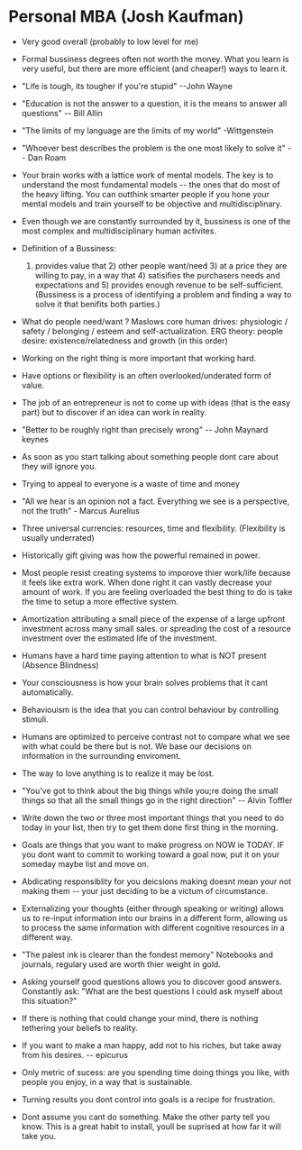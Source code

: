 # Personal MBA (Josh Kaufman)

- Very good overall (probably to low level for me)

- Formal bussiness degrees often not worth the money. What you learn is very useful, but there are more efficient (and cheaper!) ways to learn it.

- "Life is tough, its tougher if you're stupid" --John Wayne

- "Education is not the answer to a question, it is the means to answer all questions" -- Bill Allin

- "The limits of my language are the limits of my world" -Wittgenstein

- "Whoever best describes the problem is the one most likely to solve it" -- Dan Roam

- Your brain works with a lattice work of mental models. The key is to understand the most fundamental models -- the ones that do most of the heavy lifting.
  You can outthink smarter people if you hone your mental models and train yourself to be objective and multidisciplinary.

- Even though we are constantly surrounded by it, bussiness is one of the most complex and multidisciplinary human activites.

- Definition of a Bussiness:
  1) provides value that 2) other people want/need 3) at a price they are willing to pay, in a way that 4) satisifies the purchasers needs and expectations and 5) provides enough revenue to be self-sufficient.
   (Bussiness is a process of identifying a problem and finding a way to solve it that benifits both parties.)

- What do people need/want ?
   Maslows core human drives: physiologic / safety / belonging / esteem and self-actualization. 
   ERG theory: people desire: existence/relatedness and growth (in this order)

- Working on the right thing is more important that working hard.

- Have options or flexibility is an often overlooked/underated form of value.

- The job of an entrepreneur is not to come up with ideas (that is the easy part) but to discover if an idea can work in reality.

- "Better to be roughly right than precisely wrong" -- John Maynard keynes

- As soon as you start talking about something people dont care about they will ignore you.

- Trying to appeal to everyone is a waste of time and money

- "All we hear is an opinion not a fact. Everything we see is a perspective, not the truth" - Marcus Aurelius

- Three universal currencies: resources, time and flexibility. (Flexibility is usually underrated)

- Historically gift giving was how the powerful remained in power.

- Most people resist creating systems to imporove thier work/life because it feels like extra work.  When done right it can vastly decrease your amount of work.
  If you are feeling overloaded the best thing to do is take the time to setup a more effective system.

- Amortization attributing a small piece of the expense of a large upfront investment across many small sales.
              or spreading the cost of a resource investment over the estimated life of the investment.

- Humans have a hard time paying attention to what is NOT present (Absence Blindness)

- Your consciousness is how your brain solves problems that it cant automatically.

- Behaviouism is the idea that you can control behaviour by controlling stimuli.

- Humans are optimized to perceive contrast not to compare what we see with what could be there but is not. We base our decisions on information in the surrounding enviroment.

- The way to love anything is to realize it may be lost.

- "You've got to think about the big things while you;re doing the small things so that all the small things go in the right direction" -- Alvin Toffler

- Write down the two or three most important things that you need to do today in your list, then try to get them done first thing in the morning.

- Goals are things that you want to make progress on NOW ie TODAY. IF you dont want to commit to working toward a goal now, put it on your someday maybe list and move on.

- Abdicating responsiblity for you deicsions making doesnt mean your not making them -- your just deciding to be a victum of circumstance.

- Externalizing your thoughts (either through speaking or writing) allows us to re-input information into our brains in a different form, allowing us to process the same information with different cognitive resources in a different way.

- "The palest ink is clearer than the fondest memory" Notebooks and journals, regulary used are worth thier weight in gold.

- Asking yourself good questions allows you to discover good answers. Constantly ask: "What are the best questions I could ask myself about this situation?"

- If there is nothing that could change your mind, there is nothing tethering your beliefs to reality.

- If you want to make a man happy, add not to his riches, but take away from his desires.  -- epicurus

- Only metric of sucess: are you spending time doing things you like,  with people you enjoy, in a way that is sustainable.

- Turning results you dont control into goals is a recipe for frustration.

- Dont assume you cant do something. Make the other party tell you know.  This is a great habit to install, youll be suprised at how far it will take you.

